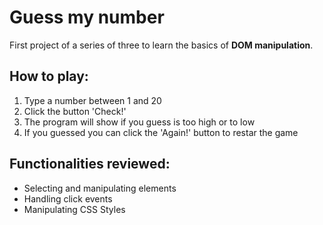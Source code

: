 # Guess my number

First project of a series of three to learn the basics of **DOM manipulation**. 

## How to play:
1. Type a number between 1 and 20
2. Click the button 'Check!'
3. The program will show if you guess is too high or to low
4. If you guessed you can click the 'Again!' button to restar the game

## Functionalities reviewed:
- Selecting and manipulating elements
- Handling click events
- Manipulating CSS Styles
